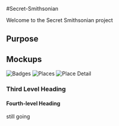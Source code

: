 #Secret-Smithsonian


Welcome to the Secret Smithsonian project

## Purpose
## Mockups

![Badges](http://onm.voanews.com/html5/demos/jqm/screenshots/Badges.jpg "Badges")
![Places](http://onm.voanews.com/html5/demos/jqm/screenshots/Place-1.jpg "Places")
![Place Detail](http://onm.voanews.com/html5/demos/jqm/screenshots/Places.jpg "Place Detail")


### Third Level Heading
#### Fourth-level Heading

still going